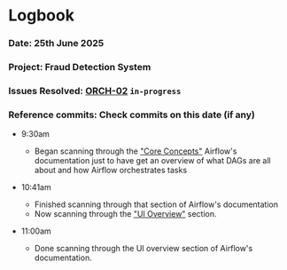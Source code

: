# Logbook
### Date: 25th June 2025
### Project: Fraud Detection System
### Issues Resolved: [ORCH-02](https://github.com/EsosaOrumwese/fraud-detection-system/issues/23) `in-progress`
### Reference commits: Check commits on this date (if any)

* 9:30am
  * Began scanning through the ["Core Concepts"](https://airflow.apache.org/docs/apache-airflow/stable/core-concepts/index.html) Airflow's documentation just to have get an overview of what DAGs are all about and how Airflow orchestrates tasks

* 10:41am
  * Finished scanning through that section of Airflow's documentation
  * Now scanning through the ["UI Overview"](https://airflow.apache.org/docs/apache-airflow/stable/ui.html) section.

* 11:00am
  * Done scanning through the UI overview section of Airflow's documentation.